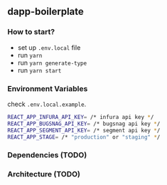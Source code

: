 ## dapp-boilerplate

### How to start?

-   set up `.env.local` file
-   run `yarn`
-   run `yarn generate-type`
-   run `yarn start`

### Environment Variables

check `.env.local.example`.

```sh
REACT_APP_INFURA_API_KEY= /* infura api key */
REACT_APP_BUGSNAG_API_KEY= /* bugsnag api key */
REACT_APP_SEGMENT_API_KEY= /* segment api key */
REACT_APP_STAGE= /* "production" or "staging" */
```

### Dependencies (TODO)

### Architecture (TODO)
